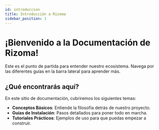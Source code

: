 ```yaml
---
id: introduccion
title: Introducción a Rizoma
sidebar_position: 1
---
```


# ¡Bienvenido a la Documentación de Rizoma!

Este es el punto de partida para entender nuestro ecosistema. Navega por las diferentes guías en la barra lateral para aprender más.

## ¿Qué encontrarás aquí?

En este sitio de documentación, cubriremos los siguientes temas:

-   **Conceptos Básicos**: Entiende la filosofía detrás de nuestro proyecto.
-   **Guías de Instalación**: Pasos detallados para poner todo en marcha.
-   **Tutoriales Prácticos**: Ejemplos de uso para que puedas empezar a construir.

